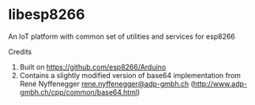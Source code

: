# libesp8266</br>
An IoT platform with common set of utilities and services for esp8266</br>

Credits</br>
1. Built on https://github.com/esp8266/Arduino</br>
2. Contains a slightly modified version of base64 implementation from René Nyffenegger rene.nyffenegger@adp-gmbh.ch (http://www.adp-gmbh.ch/cpp/common/base64.html)
